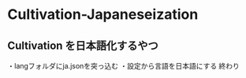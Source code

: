 # Cultivation-Japaneseization

##  Cultivation を日本語化するやつ

・langフォルダにja.jsonを突っ込む
・設定から言語を日本語にする
終わり
